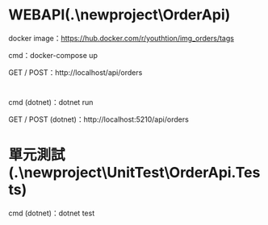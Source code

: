 # WEBAPI(.\newproject\OrderApi\)
docker image：https://hub.docker.com/r/youthtion/img_orders/tags

cmd：docker-compose up

GET / POST：http://localhost/api/orders
#
cmd (dotnet)：dotnet run

GET / POST (dotnet)：http://localhost:5210/api/orders
# 單元測試(.\newproject\UnitTest\OrderApi.Tests\)
cmd (dotnet)：dotnet test
